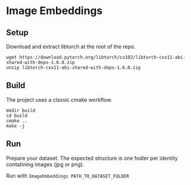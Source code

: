 # Image	Embeddings

## Setup

Download and extract libtorch	at the root of the repo.
```
wget https://download.pytorch.org/libtorch/cu102/libtorch-cxx11-abi-shared-with-deps-1.6.0.zip
unzip libtorch-cxx11-abi-shared-with-deps-1.6.0.zip
```

## Build

The project uses a classic cmake workflow.
```
mkdir build
cd build
cmake ..
make -j
```

## Run

Prepare	your dataset. The expected structure is	one fodler per identity	contatining images (jpg or png).

Run with ```ImageEmbeddings PATH_TO_DATASET_FOLDER```
